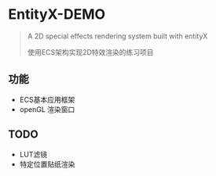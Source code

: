 # EntityX-DEMO
> A 2D special effects rendering system built with entityX
>
> 使用ECS架构实现2D特效渲染的练习项目



## 功能

* ECS基本应用框架
* openGL 渲染窗口



## TODO

* LUT滤镜
* 特定位置贴纸渲染


